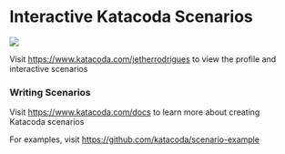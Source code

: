 # Interactive Katacoda Scenarios

[![](http://shields.katacoda.com/katacoda/jetherrodrigues/count.svg)](https://www.katacoda.com/jetherrodrigues "Get your profile on Katacoda.com")

Visit https://www.katacoda.com/jetherrodrigues to view the profile and interactive scenarios

### Writing Scenarios
Visit https://www.katacoda.com/docs to learn more about creating Katacoda scenarios

For examples, visit https://github.com/katacoda/scenario-example
